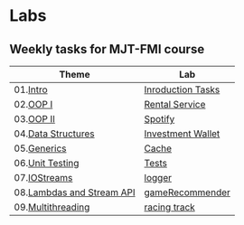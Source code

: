 # Labs

## Weekly tasks for MJT-FMI course

|      Theme         |        Lab        | 
|      -------       |        ---        |  
| 01.[Intro](https://github.com/fmi/java-course/tree/master/01-intro-to-java/lab)              | [Inroduction Tasks](./Intro)    | 
| 02.[OOP I]()           | [Rental Service](./RentalService)    |
| 03.[OOP II]()          | [Spotify](./Spotify)           | 
| 04.[Data Structures]() | [Investment Wallet](./wallet) |
| 05.[Generics]() | [Cache](./cache) | Ready |
| 06.[Unit Testing]() | [Tests](/../../Tests) | Ready |
| 07.[IOStreams]() | [logger](./logger) | Ready |
| 08.[Lambdas and Stream API]() | [gameRecommender](./gameRecommender) | Ready |
| 09.[Multithreading]() | [racing track](./RacingTrack) | Ready |




